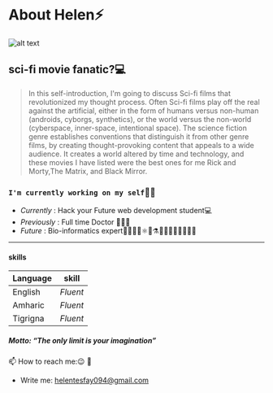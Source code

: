 # About Helen⚡

![alt text](https://avatars.githubusercontent.com/u/108398781?s=400&u=718ef1209895dd423ffa838f7aca7cd7d3453fba&v=4)

## sci-fi movie fanatic?💻

> In this self-introduction, I'm going to discuss Sci-fi films that
> revolutionized my thought process. Often Sci-fi films play off the real
> against the artificial, either in the form of humans versus non-human
> (androids, cyborgs, synthetics), or the world versus the non-world
> (cyberspace, inner-space, intentional space). The science fiction genre
> establishes conventions that distinguish it from other genre films, by
> creating thought-provoking content that appeals to a wide audience. It creates
> a world altered by time and technology, and these movies I have listed were
> the best ones for me Rick and Morty,The Matrix, and Black Mirror.

### `I'm currently working on my self`👀😉

- _Currently_ : Hack your Future web development student💻
- _Previously_ : Full time Doctor 👩🏽‍🔬
- _Future_ : Bio-informatics expert👩🏻‍🔬🧬⚛️🧪⚗️🧫👩🏽‍🔬👩🏾‍💻🔬

---

#### skills

| Language | skill    |
| -------- | -------- |
| English  | _Fluent_ |
| Amharic  | _Fluent_ |
| Tigrigna | _Fluent_ |

>

##### **Motto: “The only limit is your imagination”**

📫 How to reach me:😉 🤘

- Write me: helentesfay094@gmail.com

